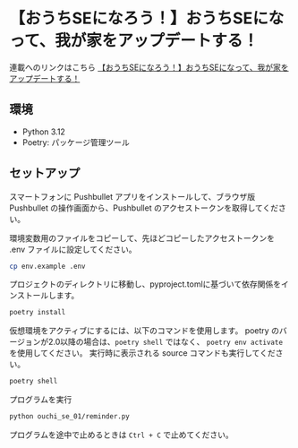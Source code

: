 # 【おうちSEになろう！】おうちSEになって、我が家をアップデートする！
連載へのリンクはこちら
 [【おうちSEになろう！】おうちSEになって、我が家をアップデートする！](https://www.altx.co.jp/careetec/magazine/column/ikezawa-home-se1/)

## 環境
- Python 3.12
- Poetry: パッケージ管理ツール

## セットアップ
スマートフォンに Pushbullet アプリをインストールして、ブラウザ版 Pushbullet の操作画面から、Pushbullet のアクセストークンを取得してください。

環境変数用のファイルをコピーして、先ほどコピーしたアクセストークンを .env ファイルに設定してください。

```bash
cp env.example .env
```

プロジェクトのディレクトリに移動し、pyproject.tomlに基づいて依存関係をインストールします。

```bash
poetry install
```

仮想環境をアクティブにするには、以下のコマンドを使用します。
poetry のバージョンが2.0以降の場合は、`poetry shell` ではなく、 `poetry env activate` を使用してください。
実行時に表示される source コマンドも実行してください。

```bash
poetry shell
```

プログラムを実行
```bash
python ouchi_se_01/reminder.py
```

プログラムを途中で止めるときは `Ctrl + C` で止めてください。